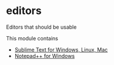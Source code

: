 # editors

Editors that should be usable

This module contains 
- [Sublime Text for Windows, Linux, Mac](http://www.sublimetext.com/2)
- [Notepad++ for Windows](https://notepad-plus-plus.org/download/v6.7.5.html)
